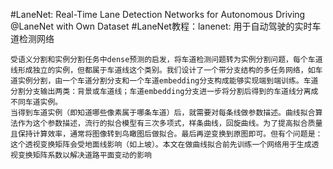 #LaneNet: Real-Time Lane Detection Networks for Autonomous Driving
@LaneNet with Own Dataset
#LaneNet教程：lanenet: 用于自动驾驶的实时车道检测网络

    受语义分割和实例分割任务中dense预测的启发，将车道检测问题转为实例分割问题，每个车道线形成独立的实例，但都属于车道线这个类别。我们设计了一个带分支结构的多任务网络，如车道实例分割，由一个车道分割分支和一个车道embedding分支构成能够实现端到端训练。车道分割分支输出两类：背景或车道线；车道embedding分支进一步将分割后得到的车道线分离成不同车道实例。
    当得到车道实例（即知道哪些像素属于哪条车道）后，就需要对每条线做参数描述。曲线拟合算法作为这个参数描述，流行的拟合模型有三次多项式，样条曲线，回旋曲线。为了提高拟合质量且保持计算效率，通常将图像转到鸟瞰图后做拟合。最后再逆变换到原图即可。但有个问题是：这个透视变换矩阵会受地面线影响（如上坡）。本文在做曲线拟合前先训练一个网络用于生成透视变换矩阵系数以解决道路平面变动的影响


